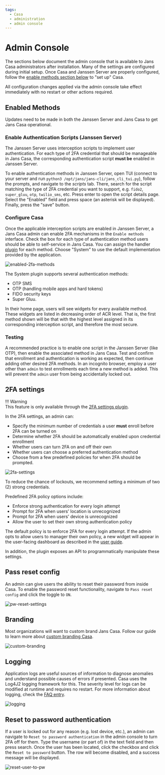 ```yaml
---
tags:
  - Casa
  - administration
  - admin console
---
```


# Admin Console

The sections below document the admin console that is available to Jans Casa administrators after installation.
Many of the settings are configured during initial setup. Once Casa and Janssen Server are properly configured, follow
the [enable methods section below](#enabled-methods) to "set up" Casa.

All configuration changes applied via the admin console take effect immediately with no restart or other actions
required.

## Enabled Methods

Updates need to be made in both the Janssen Server and Jans Casa to get Jans Casa operational.

### Enable Authentication Scripts (Janssen Server)

The Janssen Server uses interception scripts to implement user
authentication. For each type of 2FA credential that should be manageable in Jans Casa, the corresponding authentication
script **must be** enabled in Janssen Server.

To enable authentication methods in Janssen Server, open TUI (connect to your server and run `python3 /opt/jans/jans-cli/jans_cli_tui.py`), follow the prompts, and navigate to the _scripts_ tab. There, search for the  script matching the type of 2FA credential you want to support, e.g. `fido2`, `super_gluu`, `otp`, `twilio_sms`, etc. Press enter to open the script details page. Select the "Enabled" field and press space (an asterisk will be displayed). Finally, press the "save" button.


### Configure Casa

Once the applicable interception scripts are enabled in Janssen Server, a Jans Casa admin can enable 2FA mechanisms in
the `Enable methods` interface. Check the box for each type of authentication method users should be able to
self-service in Jans Casa. You can assign the handler [plugin](#plugins) for each method. Choose "System" to use the
default implementation provided by the application.

![enabled-2fa-methods](../../assets/casa/admin-console/enabled-2FA-methods.png)

The System plugin supports several authentication methods:

- OTP SMS
- OTP (handling mobile apps and hard tokens)
- FIDO security keys
- Super Gluu.

In their home page, users will see widgets for every available method. These widgets are listed in decreasing order of
ACR level. That is, the first method shown will be that with the highest level assigned in its corresponding
interception script, and therefore the most secure.

### Testing

A recommended practice is to enable one script in the Janssen Server (like OTP), then enable the associated method in Jans Casa.
Test and confirm that enrollment and authentication is working as expected, then continue adding other desired 2FA
methods. In an incognito browser, employ a user other than `admin` to test enrollments each time a new method is added.
This will prevent the `admin` user from being accidentally locked out.

## 2FA settings

!!! Warning  
This feature is only available through the [2FA settings plugin](../plugins/2fa-settings.md).

In the 2FA settings, an admin can:

- Specify the minimum number of credentials a user **must** enroll before 2FA can be turned on
- Determine whether 2FA should be automatically enabled upon credential enrollment
- Whether users can turn 2FA on and off their own
- Whether users can choose a preferred authentication method
- Choose from a few predefined policies for when 2FA should be prompted.

![2fa-settings](../../assets/casa/admin-console/2FA-settings.png)

To reduce the chance of lockouts, we recommend setting a minimum of two (2) strong credentials.

Predefined 2FA policy options include:

- Enforce strong authentication for every login attempt
- Prompt for 2FA when users' location is unrecognized
- Prompt for 2FA when users' device is unrecognized
- Allow the user to set their own strong authentication policy

The default policy is to enforce 2FA for every login attempt. If the admin opts to allow users to manager their own
policy, a new widget will appear in the user-facing dashboard as described in
the [user guide](../user-guide.md#2fa-settings--trusted-devices).

In addition, the plugin exposes an API to programmatically manipulate these settings.

## Pass reset config

An admin
can give users the ability to reset their password from inside Casa. To enable the password reset functionality,
navigate to `Pass reset config` and click the toggle to `ON`.

![pw-reset-settings](../../assets/casa/admin-console/pw-reset-setting.png)


## Branding

Most organizations will want to custom brand Jans Casa. Follow our guide to learn more
about [custom branding Casa](./custom-branding.md).

![custom-branding](../../assets/casa/admin-console/custom-branding.png)


## Logging

Application logs are useful sources of information to diagnose anomalies and understand possible causes of errors
if presented. Casa uses the Log4J2 logging framework for this. The severity level for logs can be modified at runtime
and requires no restart. For more information about logging, check the [FAQ entry](./faq.md#where-are-the-logs).

![logging](../../assets/casa/admin-console/logging.png)


## Reset to password authentication

If a user is locked out for any reason (e.g. lost device, etc.), an admin can navigate
to `Reset to password authentication` in the admin console to turn 2FA off for them. Type the username (or part of) in
the text field and then press search. Once the user has been located, click the checkbox and click the
`Reset to password` button. The row will become disabled, and a success message will be displayed.

![reset-user-to-pw](../../assets/casa/admin-console/reset-user-to-pw.png)
